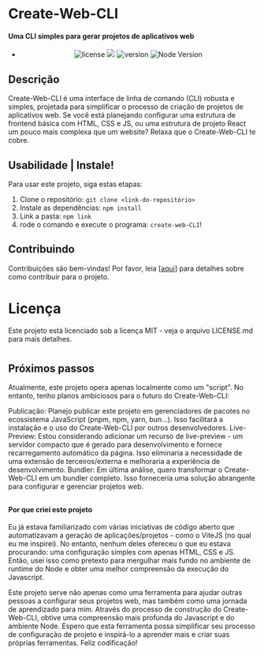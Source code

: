 # Create-Web-CLI


#### Uma CLI simples para gerar projetos de aplicativos web

<div align="center">

- ![license](https://img.shields.io/badge/license-MIT-green) <a href="https://github.com/gu19dev"><img src="https://img.shields.io/badge/contribuidores-1-orange"></a>
![version](https://img.shields.io/badge/version-1.0.0-blue)
![Node Version](https://img.shields.io/badge/node-%3E%3D%2012.0.0-brightgreen)

</div>

## Descrição

Create-Web-CLI é uma interface de linha de comando (CLI) robusta e simples, projetada para simplificar o processo de criação de projetos de aplicativos web. Se você está planejando configurar uma estrutura de frontend básica com HTML, CSS e JS, ou uma estrutura de projeto React um pouco mais complexa que um website? Relaxa que o Create-Web-CLI te cobre.

## Usabilidade | Instale!

Para usar este projeto, siga estas etapas:

1. Clone o repositório: `git clone <link-do-repositório>`
2. Instale as dependências: `npm install`
3. Link a pasta: `npm link`
4. rode o comando e execute o programa: `create-web-CLI`!


## Contribuindo

Contribuições são bem-vindas! Por favor, leia [[aqui](contributing\doc-code.md)]  para detalhes sobre como contribuir para o projeto.


# Licença

Este projeto está licenciado sob a licença MIT - veja o arquivo LICENSE.md para mais detalhes.

#

## Próximos passos

Atualmente, este projeto opera apenas localmente como um "script". No entanto, tenho planos ambiciosos para o futuro do Create-Web-CLI:

Publicação: Planejo publicar este projeto em gerenciadores de pacotes no ecossistema JavaScript (pnpm, npm, yarn, bun…). Isso facilitará a instalação e o uso do Create-Web-CLI por outros desenvolvedores.
Live-Preview: Estou considerando adicionar um recurso de live-preview - um servidor compacto que é gerado para desenvolvimento e fornece recarregamento automático da página. Isso eliminaria a necessidade de uma extensão de terceiros/externa e melhoraria a experiência de desenvolvimento.
Bundler: Em última análise, quero transformar o Create-Web-CLI em um bundler completo. Isso forneceria uma solução abrangente para configurar e gerenciar projetos web.

##

#### Por que criei este projeto
Eu já estava familiarizado com várias iniciativas de código aberto que automatizavam a geração de aplicações/projetos - como o ViteJS (no qual eu me inspirei). No entanto, nenhum deles ofereceu o que eu estava procurando: uma configuração simples com apenas HTML, CSS e JS. Então, usei isso como pretexto para mergulhar mais fundo no ambiente de runtime do Node e obter uma melhor compreensão da execução do Javascript.

Este projeto serve não apenas como uma ferramenta para ajudar outras pessoas a configurar seus projetos web, mas também como uma jornada de aprendizado para mim. Através do processo de construção do Create-Web-CLI, obtive uma compreensão mais profunda do Javascript e do ambiente Node. Espero que esta ferramenta possa simplificar seu processo de configuração de projeto e inspirá-lo a aprender mais e criar suas próprias ferramentas. Feliz codificação!
</div>
